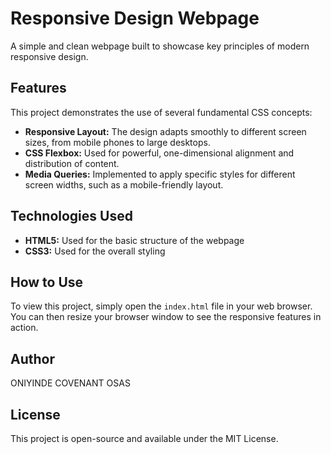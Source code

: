 # Responsive Design Webpage

A simple and clean webpage built to showcase key principles of modern responsive design.

## Features

This project demonstrates the use of several fundamental CSS concepts:

* **Responsive Layout:** The design adapts smoothly to different screen sizes, from mobile phones to large desktops.
* **CSS Flexbox:** Used for powerful, one-dimensional alignment and distribution of content.
* **Media Queries:** Implemented to apply specific styles for different screen widths, such as a mobile-friendly layout.


## Technologies Used

* **HTML5:** Used for the basic structure of the webpage
* **CSS3:** Used for the overall styling

## How to Use

To view this project, simply open the `index.html` file in your web browser. You can then resize your browser window to see the responsive features in action.

## Author

ONIYINDE COVENANT OSAS
## License

This project is open-source and available under the MIT License.
